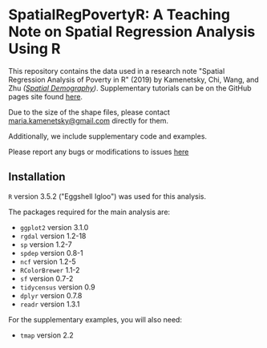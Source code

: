 # SpatialRegPovertyR: A Teaching Note on Spatial Regression Analysis Using R


This repository contains the data used in a research note "Spatial Regression Analysis of Poverty in R" (2019) by Kamenetsky, Chi, Wang, and Zhu *([Spatial Demography](https://link.springer.com/article/10.1007/s40980-019-00048-0))*. Supplementary tutorials can be on the GitHub pages site found [here](https://mkamenet3.github.io/SpatialRegPovertyR/).

Due to the size of the shape files, please contact maria.kamenetsky@gmail.com directly for them.


Additionally, we include supplementary code and examples.

Please report any bugs or modifications to issues
[here](https://github.com/mkamenet3/SpatialRegPovertyR/issues)

## Installation

```R``` version 3.5.2 ("Eggshell Igloo") was used for this analysis.

The packages required for the main analysis are:

- ```ggplot2``` version 3.1.0
- ```rgdal``` version 1.2-18
- ```sp``` version 1.2-7
- ```spdep``` version 0.8-1 
- ```ncf``` version 1.2-5
- ```RColorBrewer``` 1.1-2
- ```sf``` version 0.7-2
- ```tidycensus``` version 0.9
- ```dplyr``` version 0.7.8
- ```readr``` version 1.3.1


For the supplementary examples, you will also need:

- ```tmap``` version 2.2




